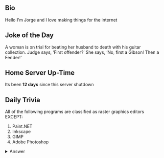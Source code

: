 ## Bio

Hello I'm Jorge and I love making things for the internet

## Joke of the Day

A woman is on trial for beating her husband to death with his guitar collection. Judge says, ‘First offender?’ She says, ‘No, first a Gibson! Then a Fender!’

## Home Server Up-Time

Its been **12 days** since this server shutdown


## Daily Trivia

All of the following programs are classified as raster graphics editors EXCEPT:
 1. Paint.NET
 2. Inkscape
 3. GIMP
 4. Adobe Photoshop

<details>
  <summary>Answer</summary>
  Inkscape
</details>
